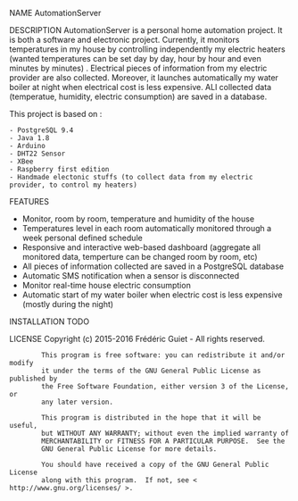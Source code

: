 NAME
  AutomationServer

DESCRIPTION
  AutomationServer is a personal home automation project. 
  It is both a software and electronic project.
  Currently, it monitors temperatures in my house by controlling independently my electric heaters (wanted temperatures can be set day by day, hour by hour and even minutes by minutes) . 
  Electrical pieces of information from my electric provider are also collected. 
  Moreover, it launches automatically my water boiler at night when electrical cost is less expensive. 
  ALl collected data (temperatue, humidity, electric consumption) are saved in a database.
  
  This project is based on :
  
    - PostgreSQL 9.4
    - Java 1.8
    - Arduino
    - DHT22 Sensor
    - XBee
    - Raspberry first edition
    - Handmade electonic stuffs (to collect data from my electric provider, to control my heaters)
  
FEATURES
  - Monitor, room by room, temperature and humidity of the house
  - Temperatures level in each room automatically monitored through a week personal defined schedule
  - Responsive and interactive web-based dashboard (aggregate all monitored data, temperture can be changed room by room, etc)
  - All pieces of information collected are saved in a PostgreSQL database 
  - Automatic SMS notification when a sensor is disconnected
  - Monitor real-time house electric consumption
  - Automatic start of my water boiler when electric cost is less expensive (mostly during the night)

INSTALLATION
   TODO

LICENSE
    Copyright (c) 2015-2016 Frédéric Guiet  - All rights reserved.

            This program is free software: you can redistribute it and/or modify
            it under the terms of the GNU General Public License as published by
            the Free Software Foundation, either version 3 of the License, or
            any later version.

            This program is distributed in the hope that it will be useful,
            but WITHOUT ANY WARRANTY; without even the implied warranty of
            MERCHANTABILITY or FITNESS FOR A PARTICULAR PURPOSE.  See the
            GNU General Public License for more details.

            You should have received a copy of the GNU General Public License
            along with this program.  If not, see < http://www.gnu.org/licenses/ >.
